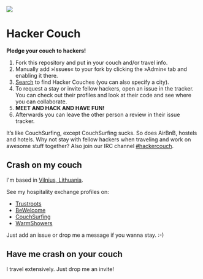 ![](https://raw.github.com/jancborchardt/hackercouch/master/hackercouch.png)
# Hacker Couch

**Pledge your couch to hackers!**

1. Fork this repository and put in your couch and/or travel info.
2. Manually add »Issues« to your fork by clicking the »Admin« tab and enabling it there.
3. [Search](https://github.com/search?q=hackercouch+fork:true) to find Hacker Couches (you can also specify a city).
4. To request a stay or invite fellow hackers, open an issue in the tracker. You can check out their profiles and look at their code and see where you can collaborate.
5. **MEET AND HACK AND HAVE FUN!**
6. Afterwards you can leave the other person a review in their issue tracker.

It’s like CouchSurfing, except CouchSurfing sucks. So does AirBnB, hostels and hotels. Why not stay with fellow hackers when traveling and work on awesome stuff together? Also join our IRC channel [#hackercouch](http://webchat.freenode.net/?channels=#hackercouch).


## Crash on my couch

I'm based in [Vilnius, Lithuania](http://nomadwiki.org/en/Vilnius).

See my hospitality exchange profiles on:

* [Trustroots](https://www.trustroots.org/profile/mikael)
* [BeWelcome](http://www.bewelcome.org/members/mikael)
* [CouchSurfing](http://www.couchsurfing.org/people/simison/)
* [WarmShowers](https://www.warmshowers.org/users/mikael)

Just add an issue or drop me a message if you wanna stay. :-)

## Have me crash on your couch

I travel extensively. Just drop me an invite!
